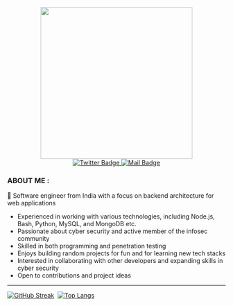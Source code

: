 <div id="header" align="center">
  <img src="https://media4.giphy.com/media/v1.Y2lkPTc5MGI3NjExYTFmMDUwMjUwNzViNmE2ZWRjZGMzYzBhMzk3NjgyYTIzNTQwMTZiNyZjdD1n/l0MYvaR4v3PFymiSk/giphy.gif" width="350"/>
</div>

<div id="badges" align="center">

  <a href="https://twitter.com/Himan10_">
    <img src="https://img.shields.io/badge/Twitter-red?style=for-the-badge&logo=twitter&logoColor=white" alt="Twitter Badge"/>
  </a>

  <a href="mailto:h3c.initiative46@gmail.com">
    <img src="https://img.shields.io/badge/GMAIL-grey?style=for-the-badge&logo=gmail&logoColor=white" alt="Mail Badge"/>
  </a>
</div>

### ABOUT ME :

👋 Software engineer from India with a focus on backend architecture for web applications
- Experienced in working with various technologies, including Node.js, Bash, Python, MySQL, and MongoDB etc.
- Passionate about cyber security and active member of the infosec community
- Skilled in both programming and penetration testing
- Enjoys building random projects for fun and for learning new tech stacks
- Interested in collaborating with other developers and expanding skills in cyber security
- Open to contributions and project ideas

---
[![GitHub Streak](http://github-readme-streak-stats.herokuapp.com?user=Himan10&theme=black-ice&background=000000)](https://git.io/streak-stats)&nbsp;&nbsp;[![Top Langs](https://github-readme-stats-sigma-five.vercel.app/api/top-langs/?username=Himan10&layout=compact&theme=vision-friendly-dark)](https://github.com/anuraghazra/github-readme-stats)
<!---
Himan10/Himan10 is a ✨ special ✨ repository because its `README.md` (this file) appears on your GitHub profile.
You can click the Preview link to take a look at your changes.
--->
